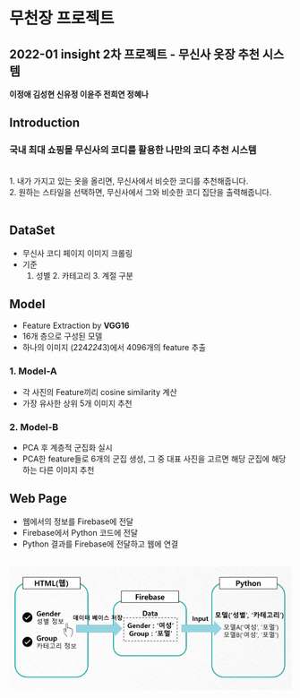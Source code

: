 # __무천장 프로젝트__

## 2022-01 insight 2차 프로젝트 - 무신사 옷장 추천 시스템
**이정애 김성현 신유정 이윤주 전희연 정혜나**

## Introduction
### 국내 최대 쇼핑몰 무신사의 코디를 활용한 나만의 코디 추천 시스템
<br>
1. 내가 가지고 있는 옷을 올리면, 무신사에서 비슷한 코디를 추천해줍니다. <br>
2. 원하는 스타일을 선택하면, 무신사에서 그와 비슷한 코디 집단을 출력해줍니다. <br><br>

## DataSet
- 무신사 코디 페이지 이미지 크롤링
- 기준 
  1. 성별 2. 카테고리 3. 계절 구분
  
## Model
- Feature Extraction by **VGG16**
- 16개 층으로 구성된 모델
- 하나의 이미지 (224*224*3)에서 4096개의 feature 추출

### 1. Model-A
- 각 사진의 Feature끼리 cosine similarity 계산
- 가장 유사한 상위 5개 이미지 추천 

### 2. Model-B
- PCA 후 계층적 군집화 실시
- PCA한 feature들로 6개의 군집 생성, 그 중 대표 사진을 고르면 해당 군집에 해당하는 다른 이미지 추천

## Web Page
- 웹에서의 정보를 Firebase에 전달
- Firebase에서 Python 코드에 전달
- Python 결과를 Firebase에 전달하고 웹에 연결 
<br>
<img src="./img/web1.png">
